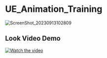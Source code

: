 # UE_Animation_Training
![ScreenShot_20230913102809](https://github.com/Artemachq-Develop/UE_Animation_Training/assets/22640434/b26b483c-ad8f-44d5-a90b-6fec9144b5fe)
## Look Video Demo
[![Watch the video](https://cdn.gtricks.com/2017/09/YouTube-Logo.png)](https://youtu.be/Bq_zmUVWuIs)

